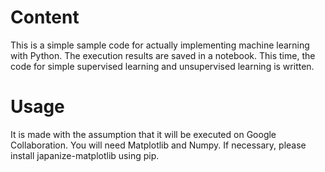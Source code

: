 # Content
This is a simple sample code for actually implementing machine learning with Python.
The execution results are saved in a notebook. This time, the code for simple supervised learning and unsupervised learning is written.

# Usage
It is made with the assumption that it will be executed on Google Collaboration. You will need Matplotlib and Numpy.
If necessary, please install japanize-matplotlib using pip.